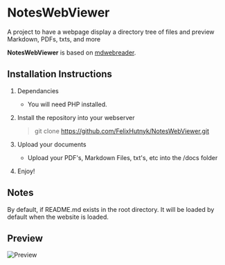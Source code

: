 # NotesWebViewer
A project to have a webpage display a directory tree of files and preview Markdown, PDFs, txts, and more

**NotesWebViewer** is based on [mdwebreader](https://github.com/jaimehrubiks/mdwebreader).

## Installation Instructions

1. Dependancies
    * You will need PHP installed.

2. Install the repository into your webserver
    > git clone https://github.com/FelixHutnyk/NotesWebViewer.git 

3. Upload your documents
    * Upload your PDF's, Markdown Files, txt's, etc into the /docs folder

4. Enjoy!

## Notes
By default, if README.md exists in the root directory. It will be loaded by default when the website is loaded.

## Preview
![Preview]()